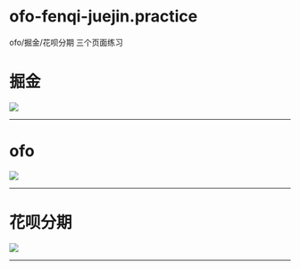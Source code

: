 # ofo-fenqi-juejin.practice
ofo/掘金/花呗分期 三个页面练习
# 掘金<br>
![](https://github.com/MengZhaoFly/ofo-fenqi-juejin.practice/blob/master/result/juejin.gif)
***
# ofo<br>
![](https://github.com/MengZhaoFly/ofo-fenqi-juejin.practice/blob/master/result/ofo.gif)
***
# 花呗分期<br>
![](https://github.com/MengZhaoFly/ofo-fenqi-juejin.practice/blob/master/result/fenqi.png)
***

